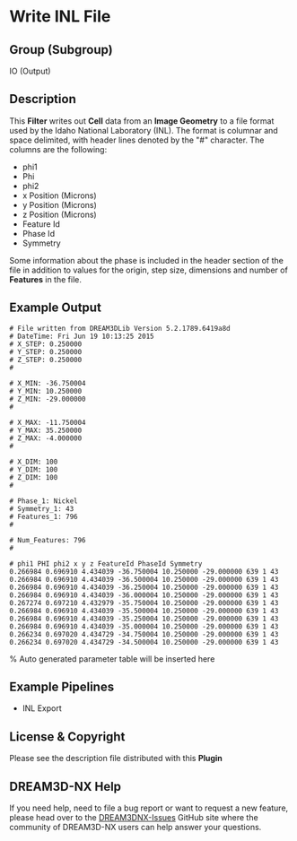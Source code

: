 # Write INL File

## Group (Subgroup)

IO (Output)

## Description

This **Filter** writes out **Cell** data from an **Image Geometry** to a file format used by the Idaho National Laboratory (INL).  The format is columnar and space delimited, with header lines denoted by the "#" character. The columns are the following:

- phi1
- Phi
- phi2
- x Position (Microns)
- y Position (Microns)
- z Position (Microns)
- Feature Id
- Phase Id
- Symmetry

Some information about the phase is included in the header section of the file in addition to values for the origin, step size, dimensions and number of **Features** in the file.

## Example Output

    # File written from DREAM3DLib Version 5.2.1789.6419a8d
    # DateTime: Fri Jun 19 10:13:25 2015
    # X_STEP: 0.250000
    # Y_STEP: 0.250000
    # Z_STEP: 0.250000
    #

    # X_MIN: -36.750004
    # Y_MIN: 10.250000
    # Z_MIN: -29.000000
    #

    # X_MAX: -11.750004
    # Y_MAX: 35.250000
    # Z_MAX: -4.000000
    #

    # X_DIM: 100
    # Y_DIM: 100
    # Z_DIM: 100
    #

    # Phase_1: Nickel 
    # Symmetry_1: 43
    # Features_1: 796
    #

    # Num_Features: 796 
    #

    # phi1 PHI phi2 x y z FeatureId PhaseId Symmetry
    0.266984 0.696910 4.434039 -36.750004 10.250000 -29.000000 639 1 43
    0.266984 0.696910 4.434039 -36.500004 10.250000 -29.000000 639 1 43
    0.266984 0.696910 4.434039 -36.250004 10.250000 -29.000000 639 1 43
    0.266984 0.696910 4.434039 -36.000004 10.250000 -29.000000 639 1 43
    0.267274 0.697210 4.432979 -35.750004 10.250000 -29.000000 639 1 43
    0.266984 0.696910 4.434039 -35.500004 10.250000 -29.000000 639 1 43
    0.266984 0.696910 4.434039 -35.250004 10.250000 -29.000000 639 1 43
    0.266984 0.696910 4.434039 -35.000004 10.250000 -29.000000 639 1 43
    0.266234 0.697020 4.434729 -34.750004 10.250000 -29.000000 639 1 43
    0.266234 0.697020 4.434729 -34.500004 10.250000 -29.000000 639 1 43

% Auto generated parameter table will be inserted here

## Example Pipelines

- INL Export

## License & Copyright

Please see the description file distributed with this **Plugin**

## DREAM3D-NX Help

If you need help, need to file a bug report or want to request a new feature, please head over to the [DREAM3DNX-Issues](https://github.com/BlueQuartzSoftware/DREAM3DNX-Issues/discussions) GitHub site where the community of DREAM3D-NX users can help answer your questions.
